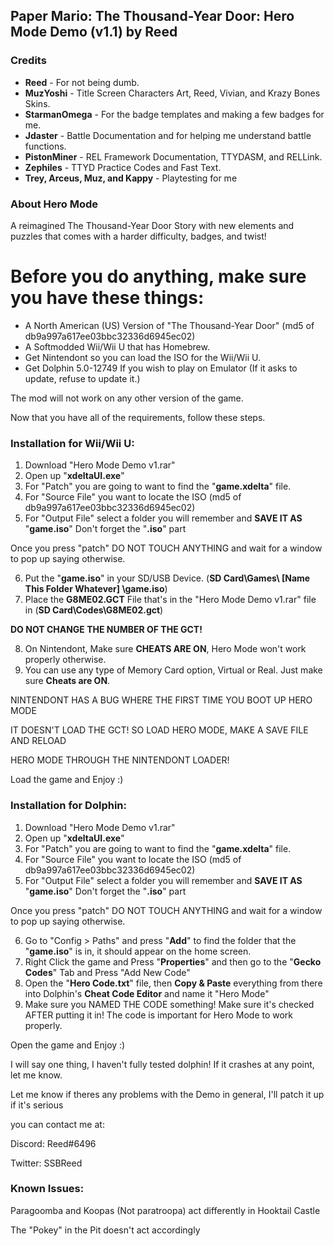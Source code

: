 <h2><b>Paper Mario: The Thousand-Year Door: Hero Mode Demo (v1.1) by Reed</b></font></h2>

<h3><b>Credits</b></h2>

<ul><li><b>Reed</b> - For not being dumb.</li>
  
<li><b>MuzYoshi</b> - Title Screen Characters Art, Reed, Vivian, and Krazy Bones Skins.</li>

<li><b>StarmanOmega</b> - For the badge templates and making a few badges for me.</li>

<li><b>Jdaster</b> - Battle Documentation and for helping me understand battle functions.</li>

<li><b>PistonMiner</b> - REL Framework Documentation, TTYDASM, and RELLink.</li>

<li><b>Zephiles</b> - TTYD Practice Codes and Fast Text.</li>

<li><b>Trey, Arceus, Muz, and Kappy</b> - Playtesting for me</li></ul>


<h3><b>About Hero Mode</b></h3>

A reimagined The Thousand-Year Door Story with new elements and puzzles that
comes with a harder difficulty, badges, and twist!

<h1>Before you do anything, make sure you have these things:</h1>

- A North American (US) Version of "The Thousand-Year Door" (md5 of db9a997a617ee03bbc32336d6945ec02)
- A Softmodded Wii/Wii U that has Homebrew.
- Get Nintendont so you can load the ISO for the Wii/Wii U.
- Get Dolphin 5.0-12749 If you wish to play on Emulator (If it asks to update, refuse to update it.)

The mod will not work on any other version of the game.

Now that you have all of the requirements, follow these steps.

<b><h3>Installation for Wii/Wii U:</h3></b>

1. Download "Hero Mode Demo v1.rar"
2. Open up "<b>xdeltaUI.exe</b>"
3. For "Patch" you are going to want to find the "<b>game.xdelta</b>" file.
4. For "Source File" you want to locate the ISO (md5 of db9a997a617ee03bbc32336d6945ec02)
5. For "Output File" select a folder you will remember and <b>SAVE IT AS</b> "<b>game.iso</b>" Don't forget the "<b>.iso</b>" part

Once you press "patch" DO NOT TOUCH ANYTHING and wait for a window to pop up saying otherwise.

6. Put the "<b>game.iso</b>" in your SD/USB Device. (<b>SD Card\Games\ [Name This Folder Whatever] \game.iso</b>) 
7. Place the <b>G8ME02.GCT</b> File that's in the "Hero Mode Demo v1.rar" file in (<b>SD Card\Codes\G8ME02.gct</b>) 

<b>DO NOT CHANGE THE NUMBER OF THE GCT!</b>

8. On Nintendont, Make sure <b>CHEATS ARE ON</b>, Hero Mode won't work properly otherwise.
9. You can use any type of Memory Card option, Virtual or Real. Just make sure <b>Cheats are ON</b>.

NINTENDONT HAS A BUG WHERE THE FIRST TIME YOU BOOT UP HERO MODE

IT DOESN'T LOAD THE GCT! SO LOAD HERO MODE, MAKE A SAVE FILE AND RELOAD

HERO MODE THROUGH THE NINTENDONT LOADER!

Load the game and Enjoy :)

<b><h3>Installation for Dolphin:</h3></b>

1. Download "Hero Mode Demo v1.rar"
2. Open up "<b>xdeltaUI.exe</b>"
3. For "Patch" you are going to want to find the "<b>game.xdelta</b>" file.
4. For "Source File" you want to locate the ISO (md5 of db9a997a617ee03bbc32336d6945ec02)
5. For "Output File" select a folder you will remember and <b>SAVE IT AS</b> "<b>game.iso</b>" Don't forget the "<b>.iso</b>" part

Once you press "patch" DO NOT TOUCH ANYTHING and wait for a window to pop up saying otherwise.

6. Go to "Config > Paths" and press "<b>Add</b>" to find the folder that the "<b>game.iso</b>" is in, it should appear on the home screen.
7. Right Click the game and Press "<b>Properties</b>" and then go to the "<b>Gecko Codes</b>" Tab and Press "Add New Code"
8. Open the "<b>Hero Code.txt</b>" file, then <b>Copy & Paste</b> everything from there into Dolphin's <b>Cheat Code Editor</b> and name it "Hero Mode"
9. Make sure you NAMED THE CODE something! Make sure it's checked AFTER putting it in! The code is important for Hero Mode to work properly.

Open the game and Enjoy :)

I will say one thing, I haven't fully tested dolphin! If it crashes at any point, let me know.

Let me know if theres any problems with the Demo in general, I'll patch it up if it's serious

you can contact me at:

Discord: Reed#6496

Twitter: SSBReed

<h3><b>Known Issues:</h3></b>

Paragoomba and Koopas (Not paratroopa) act differently in Hooktail Castle

The "Pokey" in the Pit doesn't act accordingly 


